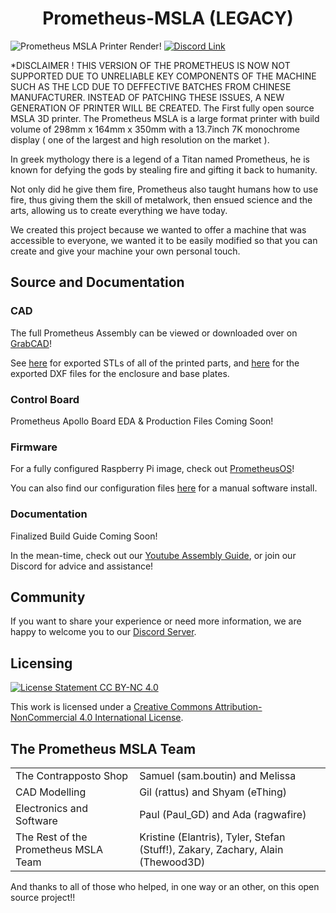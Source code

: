<div align="center">
  <h1>Prometheus-MSLA (LEGACY)</h1>
</div>

![Prometheus MSLA Printer Render!](Images/Render/MainHeadRender.png "Open Source MSLA Printer Prometheus MSLA")
[![Discord Link](https://discordapp.com/api/guilds/881628699500359731/widget.png?style=shield)](https://discord.gg/6pFDJ3GbKh)

*DISCLAIMER ! THIS VERSION OF THE PROMETHEUS IS NOW NOT SUPPORTED DUE TO UNRELIABLE KEY COMPONENTS OF THE MACHINE SUCH AS THE LCD DUE TO DEFFECTIVE BATCHES FROM CHINESE MANUFACTURER. INSTEAD OF PATCHING THESE ISSUES, A NEW GENERATION OF PRINTER WILL BE CREATED.
The First fully open source MSLA 3D printer. The Prometheus MSLA is a large format printer with build volume of 298mm x 164mm x 350mm with a 13.7inch 7K monochrome display ( one of the largest and high resolution on the market ).

In greek mythology there is a legend of a Titan named Prometheus, he is known
for defying the gods by stealing fire and gifting it back to humanity.

Not only did he give them fire, Prometheus also taught humans how to use fire,
thus giving them the skill of metalwork, then ensued science and the arts,
allowing us to create everything we have today.

We created this project because we wanted to offer a machine that was accessible
to everyone, we wanted it to be easily modified so that you can create and give
your machine your own personal touch.

## Source and Documentation

### CAD
The full Prometheus Assembly can be viewed or downloaded over on
[GrabCAD](https://grabcad.com/library/the-prometheus-msla-v1-full-assembly-1)!

See [here](STL) for exported STLs of all of the printed parts, and
[here](Drawings) for the exported DXF files for the enclosure and base plates.

### Control Board
Prometheus Apollo Board EDA & Production Files Coming Soon!

### Firmware
For a fully configured Raspberry Pi image, check out
[PrometheusOS](https://github.com/TheContrappostoShop/PrometheusOS)!

You can also find our configuration files
[here](https://github.com/TheContrappostoShop/Prometheus_Config) for a manual
software install.

### Documentation
Finalized Build Guide Coming Soon!

In the mean-time, check out our
[Youtube Assembly Guide](https://www.youtube.com/watch?v=eP9PegG7pnA&list=PL1cx7A6ZVoZlWrnPsP4_g7WrTk8wNiGpT),
or join our Discord for advice and assistance!

## Community
If you want to share your experience or need more information, we are happy to
welcome you to our [Discord Server](https://discord.gg/GFUn9gwRsj).


## Licensing

[![License Statement CC BY-NC 4.0](https://user-images.githubusercontent.com/37383368/139769027-7267da5b-7f58-499d-96bc-e41d164a3aac.png "License Statement CC BY-NC 4.0")](https://creativecommons.org/licenses/by-nc/4.0/)

This work is licensed under a <a rel="license" href="http://creativecommons.org/licenses/by-nc/4.0/">Creative Commons Attribution-NonCommercial 4.0 International License</a>.

## The Prometheus MSLA Team
|||
|-----|---|
| The Contrapposto Shop | Samuel (sam.boutin) and Melissa |
| CAD Modelling | Gil (rattus) and Shyam (eThing) |
| Electronics and Software | Paul (Paul_GD) and Ada (ragwafire) |
| The Rest of the Prometheus MSLA Team | Kristine (Elantris), Tyler, Stefan (Stuff!), Zakary, Zachary, Alain (Thewood3D) |

And thanks to all of those who helped, in one way or an other, on this open
source project!!
